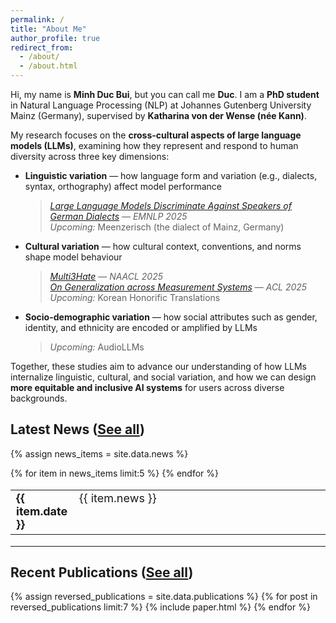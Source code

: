 ```yaml
---
permalink: /
title: "About Me"
author_profile: true
redirect_from: 
  - /about/
  - /about.html
---
```


Hi, my name is **Minh Duc Bui**, but you can call me **Duc**. I am a **PhD student** in Natural Language Processing (NLP) at Johannes Gutenberg University Mainz (Germany), supervised by **Katharina von der Wense (née Kann)**.  

My research focuses on the **cross-cultural aspects of large language models (LLMs)**, examining how they represent and respond to human diversity across three key dimensions:  

- **Linguistic variation** — how language form and variation (e.g., dialects, syntax, orthography) affect model performance  
  > [*Large Language Models Discriminate Against Speakers of German Dialects*](https://arxiv.org/abs/2509.13835) — *EMNLP 2025*  
  > *Upcoming:* Meenzerisch (the dialect of Mainz, Germany)

- **Cultural variation** — how cultural context, conventions, and norms shape model behaviour  
  > [*Multi3Hate*](https://aclanthology.org/2025.naacl-long.490/) — *NAACL 2025*  
  > [*On Generalization across Measurement Systems*](https://aclanthology.org/2025.acl-long.1032/) — *ACL 2025*  
  > *Upcoming:* Korean Honorific Translations

- **Socio-demographic variation** — how social attributes such as gender, identity, and ethnicity are encoded or amplified by LLMs  
  > *Upcoming:* AudioLLMs

Together, these studies aim to advance our understanding of how LLMs internalize linguistic, cultural, and social variation, and how we can design **more equitable and inclusive AI systems** for users across diverse backgrounds.


Latest News ([See all](/news/))
------
{% assign news_items = site.data.news %}
<table style="border-collapse: collapse; border:none; font-size:18px;">
  {% for item in news_items limit:5 %}
    <tr>
      <td style="width:20%; border: none; vertical-align:top;">
        <b>{{ item.date }}</b>
      </td>
      <td style="width:80%; border: none; vertical-align:top;">
        {{ item.news }}
      </td>
    </tr>
  {% endfor %}
</table>

---


Recent Publications ([See all](/publications/))
------
{% assign reversed_publications = site.data.publications %}
{% for post in reversed_publications limit:7 %}
{% include paper.html %}
{% endfor %}
